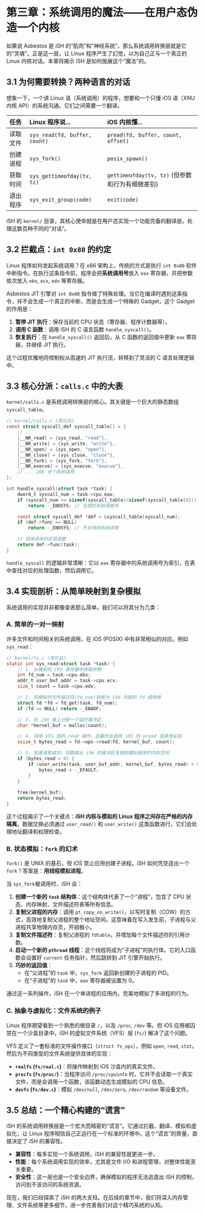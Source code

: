 # 第三章：系统调用的魔法——在用户态伪造一个内核

如果说 Asbestos 是 iSH 的“肌肉”和“神经系统”，那么系统调用转换层就是它的“灵魂”。正是这一层，让 Linux 程序产生了幻觉，以为自己正与一个真正的 Linux 内核对话。本章将揭示 iSH 是如何施展这个“魔法”的。

## 3.1 为何需要转换？两种语言的对话

想象一下，一个讲 Linux 语（系统调用）的程序，想要和一个只懂 iOS 语（XNU 内核 API）的系统沟通。它们之间需要一个翻译。

| 任务 | Linux 程序说... | iOS 内核懂... |
| :--- | :--- | :--- |
| 读取文件 | `sys_read(fd, buffer, count)` | `pread(fd, buffer, count, offset)` |
| 创建进程 | `sys_fork()` | `posix_spawn()` |
| 获取时间 | `sys_gettimeofday(tv, tz)` | `gettimeofday(tv, tz)` (但参数和行为有细微差别) |
| 退出程序 | `sys_exit_group(code)` | `exit(code)` |

iSH 的 `kernel/` 目录，其核心使命就是在用户态实现一个功能完备的翻译层，处理这数百种不同的“对话”。

## 3.2 拦截点：`int 0x80` 的约定

Linux 程序如何发起系统调用？在 x86 架构上，传统的方式是执行 `int 0x80` 软件中断指令。在执行这条指令前，程序会把**系统调用号**放入 `eax` 寄存器，并把参数依次放入 `ebx`, `ecx`, `edx` 等寄存器。

Asbestos JIT 引擎对 `int 0x80` 指令做了特殊处理。当它在编译时遇到这条指令，并不会生成一个真正的中断，而是会生成一个特殊的 Gadget，这个 Gadget 的作用是：
1.  **暂停 JIT 执行**：保存当前的 CPU 状态（寄存器、程序计数器等）。
2.  **调用 C 函数**：调用 iSH 的 C 语言函数 `handle_syscall()`。
3.  **恢复执行**：在 `handle_syscall()` 返回后，从 C 函数的返回值中更新 `eax` 寄存器，并继续 JIT 执行。

这个过程优雅地将控制权从高速的 JIT 执行流，转移到了灵活的 C 语言处理逻辑中。

## 3.3 核心分派：`calls.c` 中的大表

`kernel/calls.c` 是系统调用转换层的核心。其关键是一个巨大的静态数组 `syscall_table`。

```c
// kernel/calls.c (简化后)
const struct syscall_def syscall_table[] = {
    // ...
    [__NR_read] = {sys_read, "read"},
    [__NR_write] = {sys_write, "write"},
    [__NR_open] = {sys_open, "open"},
    [__NR_close] = {sys_close, "close"},
    [__NR_fork] = {sys_fork, "fork"},
    [__NR_execve] = {sys_execve, "execve"},
    // ... 200 多个系统调用
};

int handle_syscall(struct task *task) {
    dword_t syscall_num = task->cpu.eax;
    if (syscall_num >= sizeof(syscall_table)/sizeof(syscall_table[0]))
        return -_ENOSYS; // 无效的系统调用号

    const struct syscall_def *def = &syscall_table[syscall_num];
    if (def->func == NULL)
        return -_ENOSYS; // 不支持的系统调用

    // 调用具体的实现函数
    return def->func(task);
}
```

`handle_syscall` 的逻辑非常清晰：它以 `eax` 寄存器中的系统调用号为索引，在表中查找对应的处理函数，然后调用它。

## 3.4 实现剖析：从简单映射到复杂模拟

系统调用的实现并非都像查表那么简单。我们可以将其分为几类：

### A. 简单的一对一映射

许多文件和时间相关的系统调用，在 iOS (POSIX) 中有非常相似的对应。例如 `sys_read`：

```c
// kernel/fs.c (简化后)
static int sys_read(struct task *task) {
    // 1. 从模拟的 CPU 寄存器中获取参数
    int fd_num = task->cpu.ebx;
    addr_t user_buf_addr = task->cpu.ecx;
    size_t count = task->cpu.edx;

    // 2. 将模拟的文件描述符(fd_num)转换为 iSH 内部的 fd 结构体
    struct fd *fd = fd_get(task, fd_num);
    if (fd == NULL) return -_EBADF;

    // 3. 在 iSH 堆上分配一个临时缓冲区
    char *kernel_buf = malloc(count);

    // 4. 调用 VFS 层的 read 操作，这最终会调用 iOS 的 pread 或其他实现
    ssize_t bytes_read = fd->ops->read(fd, kernel_buf, count);

    // 5. 如果读取成功，将数据从 iSH 的缓冲区复制到模拟程序的内存空间
    if (bytes_read > 0) {
        if (user_write(task, user_buf_addr, kernel_buf, bytes_read) < 0) {
            bytes_read = -_EFAULT;
        }
    }
    
    free(kernel_buf);
    return bytes_read;
}
```
这个过程揭示了一个关键点：**iSH 内核与模拟的 Linux 程序之间存在严格的内存隔离**。数据交换必须通过 `user_read()` 和 `user_write()` 这类函数进行，它们会处理地址翻译和权限检查。

### B. 状态模拟：`fork` 的幻术

`fork()` 是 UNIX 的基石，但 iOS 禁止应用创建子进程。iSH 如何凭空造出一个 `fork`？答案是：**用线程模拟进程**。

当 `sys_fork`被调用时，iSH 会：
1.  **创建一个新的 `task` 结构体**：这个结构体代表了一个“进程”，包含了 CPU 状态、内存映射、文件描述符表等所有信息。
2.  **复制父进程的内存**：调用 `pt_copy_on_write()`，以写时复制（COW）的方式，高效地复制父进程的整个地址空间。这意味着在写入发生前，子进程与父进程共享物理内存页，开销极小。
3.  **复制文件描述符**：复制父进程的 `fdtable`，并增加每个文件描述符的引用计数。
4.  **启动一个新的 `pthread` 线程**：这个线程将成为“子进程”的执行体。它的入口函数会设置好 `current` 任务指针，然后跳转到 JIT 引擎开始执行。
5.  **巧妙的返回值**：
    *   在“父进程”的 `task` 中，`sys_fork` 返回新创建的子进程的 PID。
    *   在“子进程”的 `task` 中，`eax` 寄存器被设置为 0。

通过这一系列操作，iSH 在一个单进程的应用内，完美地模拟了多进程的行为。

### C. 抽象与虚拟化：文件系统的例子

Linux 程序期望看到一个熟悉的根目录 `/`，以及 `/proc`, `/dev` 等。但 iOS 应用被囚禁在一个沙盒目录中。iSH 的虚拟文件系统（VFS）层 (`fs/`) 解决了这个问题。

VFS 定义了一套标准的文件操作接口（`struct fs_ops`），例如 `open`, `read`, `stat`。然后为不同类型的文件系统提供具体的实现：
*   **`realfs` (`fs/real.c`)**：将操作映射到 iOS 沙盒内的真实文件。
*   **`procfs` (`fs/proc/`)**：当程序访问 `/proc/cpuinfo` 时，它并不会读取一个真实文件，而是会调用一个函数，该函数动态生成模拟的 CPU 信息。
*   **`devfs` (`fs/dev.c`)**：模拟 `/dev/null`, `/dev/zero`, `/dev/random` 等设备文件。

## 3.5 总结：一个精心构建的“谎言”

iSH 的系统调用转换层是一个宏大而精密的“谎言”。它通过拦截、翻译、模拟和虚拟化，让 Linux 程序相信自己正运行在一个标准的环境中。这个“谎言”的质量，直接决定了 iSH 的兼容性。

*   **兼容性**：每多实现一个系统调用，iSH 的兼容性就更进一步。
*   **性能**：每个系统调用实现的效率，尤其是文件 I/O 和进程管理，对整体性能至关重要。
*   **安全性**：这一层也是一个安全边界，确保模拟的程序无法逃逸出 iSH 的控制，访问到不该访问的系统资源。

现在，我们已经探索了 iSH 的两大支柱。在后续的章节中，我们将深入内存管理、文件系统等更多细节，进一步完善我们对这个精巧系统的认知。